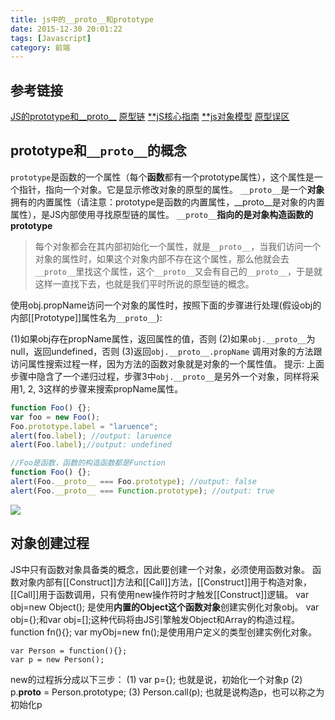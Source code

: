 ```yaml
---
title: js中的__proto__和prototype
date: 2015-12-30 20:01:22
tags: [Javascript]
category: 前端
---
```

## 参考链接
[JS的prototype和__proto__](http://www.cnblogs.com/yangjinjin/archive/2013/02/01/2889103.html)
[原型链](http://rockyuse.iteye.com/blog/1426510)
[**jS核心指南](http://www.cnblogs.com/ifishing/archive/2010/12/08/1900594.html)
[**js对象模型](http://www.cnblogs.com/RicCC/archive/2008/02/15/JavaScript-Object-Model-Execution-Model.html)
[原型误区](http://www.laruence.com/2010/05/13/1462.html)
## prototype和`__proto__`的概念
`prototype`是函数的一个属性（每个**函数**都有一个prototype属性），这个属性是一个指针，指向一个对象。它是显示修改对象的原型的属性。
`__proto__`是一个**对象**拥有的内置属性（请注意：prototype是函数的内置属性，__proto__是对象的内置属性），是JS内部使用寻找原型链的属性。
`__proto__`**指向的是对象构造函数的prototype**

> 每个对象都会在其内部初始化一个属性，就是`__proto__`，当我们访问一个对象的属性时，如果这个对象内部不存在这个属性，那么他就会去`__proto__`里找这个属性，这个`__proto__`又会有自己的`__proto__`，于是就这样一直找下去，也就是我们平时所说的原型链的概念。

使用obj.propName访问一个对象的属性时，按照下面的步骤进行处理(假设obj的内部[[Prototype]]属性名为`__proto__`):

(1)如果obj存在propName属性，返回属性的值，否则
(2)如果`obj.__proto__`为null，返回undefined，否则
(3)返回`obj.__proto__.propName`
调用对象的方法跟访问属性搜索过程一样，因为方法的函数对象就是对象的一个属性值。
提示: 上面步骤中隐含了一个递归过程，步骤3中`obj.__proto__`是另外一个对象，同样将采用1, 2, 3这样的步骤来搜索propName属性。

```js
function Foo() {};
var foo = new Foo();
Foo.prototype.label = "laruence";
alert(foo.label); //output: laruence
alert(Foo.label);//output: undefined
```

```js
//Foo是函数，函数的构造函数都是Function
function Foo() {};
alert(Foo.__proto__ === Foo.prototype); //output: false
alert(Foo.__proto__ === Function.prototype); //output: true
```

![](http://7xrhmq.com1.z0.glb.clouddn.com/2016-03-03-14525824622530.jpg)

## 对象创建过程
JS中只有函数对象具备类的概念，因此要创建一个对象，必须使用函数对象。
函数对象内部有[[Construct]]方法和[[Call]]方法，[[Construct]]用于构造对象，[[Call]]用于函数调用，只有使用new操作符时才触发[[Construct]]逻辑。
var obj=new Object(); 是使用**内置的Object这个函数对象**创建实例化对象obj。
var obj={};和var obj=[];这种代码将由JS引擎触发Object和Array的构造过程。function fn(){}; var myObj=new fn();是使用用户定义的类型创建实例化对象。

```
var Person = function(){};
var p = new Person();
```
new的过程拆分成以下三步：
(1) var p={}; 也就是说，初始化一个对象p
(2) p.__proto__ = Person.prototype;
(3) Person.call(p); 也就是说构造p，也可以称之为初始化p



